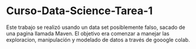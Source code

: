 # Curso-Data-Science-Tarea-1
Este trabajo se realizó usando un data set posiblemente falso, sacado de una pagina llamada Maven.
El objetivo era comenzar a manejar las exploracion, manipulación y modelado de datos a través de gooogle colab.
